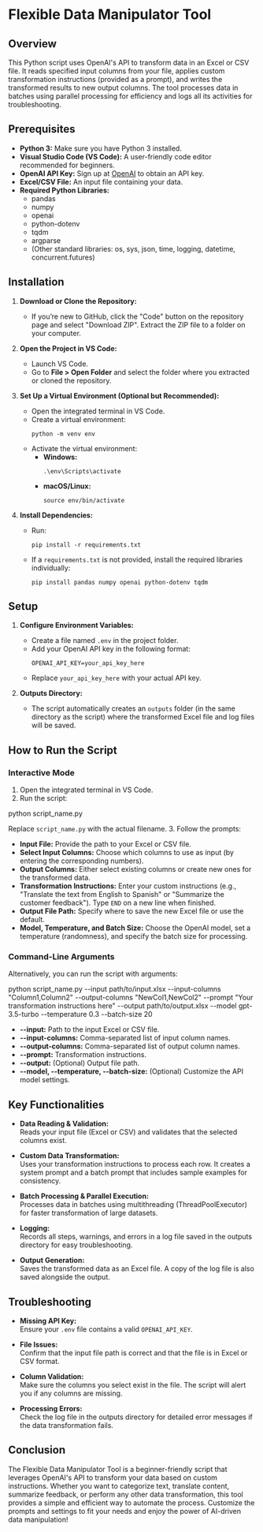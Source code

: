 # Flexible Data Manipulator Tool

## Overview
This Python script uses OpenAI's API to transform data in an Excel or CSV file. It reads specified input columns from your file, applies custom transformation instructions (provided as a prompt), and writes the transformed results to new output columns. The tool processes data in batches using parallel processing for efficiency and logs all its activities for troubleshooting.

## Prerequisites
- **Python 3:** Make sure you have Python 3 installed.
- **Visual Studio Code (VS Code):** A user-friendly code editor recommended for beginners.
- **OpenAI API Key:** Sign up at [OpenAI](https://openai.com) to obtain an API key.
- **Excel/CSV File:** An input file containing your data.
- **Required Python Libraries:**
  - pandas
  - numpy
  - openai
  - python-dotenv
  - tqdm
  - argparse
  - (Other standard libraries: os, sys, json, time, logging, datetime, concurrent.futures)

## Installation

1. **Download or Clone the Repository:**
   - If you’re new to GitHub, click the "Code" button on the repository page and select "Download ZIP". Extract the ZIP file to a folder on your computer.

2. **Open the Project in VS Code:**
   - Launch VS Code.
   - Go to **File > Open Folder** and select the folder where you extracted or cloned the repository.

3. **Set Up a Virtual Environment (Optional but Recommended):**
   - Open the integrated terminal in VS Code.
   - Create a virtual environment:
     ```
     python -m venv env
     ```
   - Activate the virtual environment:
     - **Windows:**
       ```
       .\env\Scripts\activate
       ```
     - **macOS/Linux:**
       ```
       source env/bin/activate
       ```

4. **Install Dependencies:**
   - Run:
     ```
     pip install -r requirements.txt
     ```
   - If a `requirements.txt` is not provided, install the required libraries individually:
     ```
     pip install pandas numpy openai python-dotenv tqdm
     ```

## Setup

1. **Configure Environment Variables:**
   - Create a file named `.env` in the project folder.
   - Add your OpenAI API key in the following format:
     ```
     OPENAI_API_KEY=your_api_key_here
     ```
   - Replace `your_api_key_here` with your actual API key.

2. **Outputs Directory:**
   - The script automatically creates an `outputs` folder (in the same directory as the script) where the transformed Excel file and log files will be saved.

## How to Run the Script

### Interactive Mode
1. Open the integrated terminal in VS Code.
2. Run the script:

python script_name.py

Replace `script_name.py` with the actual filename.
3. Follow the prompts:
- **Input File:** Provide the path to your Excel or CSV file.
- **Select Input Columns:** Choose which columns to use as input (by entering the corresponding numbers).
- **Output Columns:** Either select existing columns or create new ones for the transformed data.
- **Transformation Instructions:** Enter your custom instructions (e.g., "Translate the text from English to Spanish" or "Summarize the customer feedback"). Type `END` on a new line when finished.
- **Output File Path:** Specify where to save the new Excel file or use the default.
- **Model, Temperature, and Batch Size:** Choose the OpenAI model, set a temperature (randomness), and specify the batch size for processing.

### Command-Line Arguments
Alternatively, you can run the script with arguments:

python script_name.py --input path/to/input.xlsx --input-columns "Column1,Column2" --output-columns "NewCol1,NewCol2" --prompt "Your transformation instructions here" --output path/to/output.xlsx --model gpt-3.5-turbo --temperature 0.3 --batch-size 20

- **--input:** Path to the input Excel or CSV file.
- **--input-columns:** Comma-separated list of input column names.
- **--output-columns:** Comma-separated list of output column names.
- **--prompt:** Transformation instructions.
- **--output:** (Optional) Output file path.
- **--model, --temperature, --batch-size:** (Optional) Customize the API model settings.

## Key Functionalities

- **Data Reading & Validation:**  
  Reads your input file (Excel or CSV) and validates that the selected columns exist.

- **Custom Data Transformation:**  
  Uses your transformation instructions to process each row. It creates a system prompt and a batch prompt that includes sample examples for consistency.

- **Batch Processing & Parallel Execution:**  
  Processes data in batches using multithreading (ThreadPoolExecutor) for faster transformation of large datasets.

- **Logging:**  
  Records all steps, warnings, and errors in a log file saved in the outputs directory for easy troubleshooting.

- **Output Generation:**  
  Saves the transformed data as an Excel file. A copy of the log file is also saved alongside the output.

## Troubleshooting

- **Missing API Key:**  
  Ensure your `.env` file contains a valid `OPENAI_API_KEY`.

- **File Issues:**  
  Confirm that the input file path is correct and that the file is in Excel or CSV format.

- **Column Validation:**  
  Make sure the columns you select exist in the file. The script will alert you if any columns are missing.

- **Processing Errors:**  
  Check the log file in the outputs directory for detailed error messages if the data transformation fails.

## Conclusion
The Flexible Data Manipulator Tool is a beginner-friendly script that leverages OpenAI's API to transform your data based on custom instructions. Whether you want to categorize text, translate content, summarize feedback, or perform any other data transformation, this tool provides a simple and efficient way to automate the process. Customize the prompts and settings to fit your needs and enjoy the power of AI-driven data manipulation!
